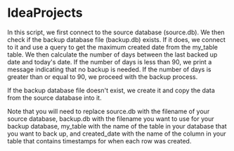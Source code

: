# IdeaProjects

In this script, we first connect to the source database (source.db). We then check if the backup database file (backup.db) exists. If it does, we connect to it and use a query to get the maximum created date from the my_table table. We then calculate the number of days between the last backed up date and today's date. If the number of days is less than 90, we print a message indicating that no backup is needed. If the number of days is greater than or equal to 90, we proceed with the backup process.

If the backup database file doesn't exist, we create it and copy the data from the source database into it.

Note that you will need to replace source.db with the filename of your source database, backup.db with the filename you want to use for your backup database, my_table with the name of the table in your database that you want to back up, and created_date with the name of the column in your table that contains timestamps for when each row was created.
